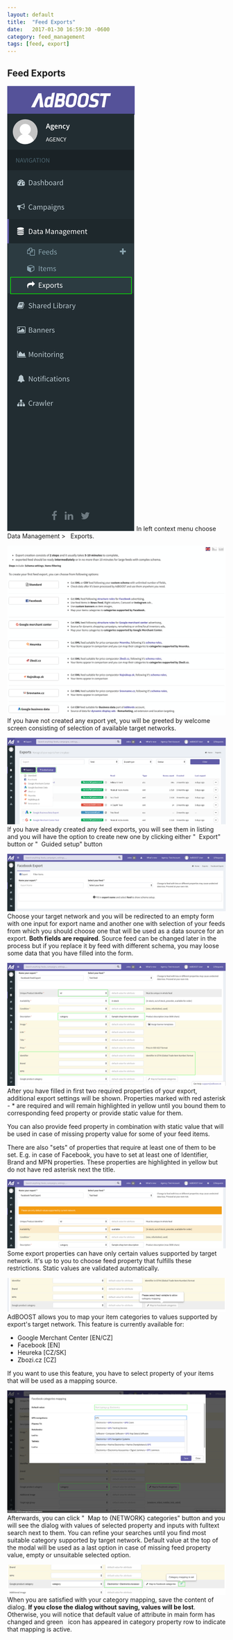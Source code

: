```yaml
---
layout: default
title:  "Feed Exports"
date:   2017-01-30 16:59:30 -0600
category: feed_management
tags: [feed, export]
---
```


## Feed Exports

![LeftMenuExport](images/exports/LeftMenuExport.png)
In left context menu choose <i class="fa fa-database">&nbsp;</i> Data Management > <i class="fa fa-share">&nbsp;</i> Exports.

![ExportGuidedSetup](images/exports/ExportGuidedSetup.png)
If you have not created any export yet, you will be greeted by welcome screen consisting of selection of available target networks.

![ExportListing](images/exports/ExportListing.png)
If you have already created any feed exports, you will see them in listing and you will have the option to create new one by clicking either "<i class="fa fa-plus">&nbsp;</i> Export" button or "<i class="fa fa-question">&nbsp;</i> Guided setup" button

![ExportEmptyForm](images/exports/ExportEmptyForm.png)
Choose your target network and you will be redirected to an empty form with one input for export name and another one with selection of your feeds from which you should choose one that will be used as a data source for an export. **Both fields are required**. Source feed can be changed later in the process but if you replace it by feed with different schema, you may loose some data that you have filled into the form.

![ExportFormProgress](images/exports/ExportFormProgress.png)
After you have filled in first two required properties of your export, additional export settings will be shown. Properties marked with red asterisk - <span class="text-red">*</span> are required and will remain highlighted in yellow until you bound them to corresponding feed property or provide static value for them.

You can also provide feed property in combination with static value that will be used in case of missing property value for some of your feed items.

There are also "sets" of properties that require at least one of them to be set. E.g. in case of Facebook, you have to set at least one of Identifier, Brand and MPN properties. These properties are highlighted in yellow but do not have red asterisk next the title.

![ExportStaticFieldValid](images/exports/ExportStaticFieldValid.png)
Some export properties can have only certain values supported by target network. It's up to you to choose feed property that fulfills these restrictions. Static values are validated automatically.

![ExportCategoryMappingNotSelected](images/exports/ExportCategoryMappingNotSelected.png)
AdBOOST allows you to map your item categories to values supported by export's target network. This feature is currently available for:

- Google Merchant Center [EN/CZ]
- Facebook [EN]
- Heureka [CZ/SK]
- Zbozi.cz [CZ]

 If you want to use this feature, you have to select property of your items that will be used as a mapping source.

![ExportCategoryMapping](images/exports/ExportCategoryMapping.png)
Afterwards, you can click "<i class="fa fa-wrench">&nbsp;</i> Map to {NETWORK} categories" button and you will see the dialog with values of selected property and inputs with fulltext search next to them. You can refine your searches until you find most suitable category supported by target network. Default value at the top of the modal will be used as a last option in case of missing feed property value, empty or unsuitable selected option.

![ExportCategoryMappingActive](images/exports/ExportCategoryMappingActive.png)
When you are satisfied with your category mapping, save the content of dialog. **If you close the dialog without saving, values will be lost**. Otherwise, you will notice that default value of attribute in main form has changed and green <i class="glyphicon glyphicon-ok">&nbsp;</i> icon has appeared in category property row to indicate that mapping is active.